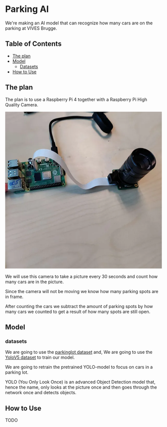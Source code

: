 # Parking AI

We're making an AI model that can recognize how many cars are on the parking at VIVES Brugge.


## Table of Contents
- [The plan](#the-plan)
- [Model](#model)
  - [Datasets](#datasets)  
- [How to Use](#how-to-use)

## The plan

The plan is to use a Raspberry Pi 4 together with a Raspberry Pi High Quality Camera.

![Setup](/img/setup.png)

We will use this camera to take a picture every 30 seconds and count how many cars are in the picture.

Since the camera will not be moving we know how many parking spots are in frame.

After counting the cars we subtract the amount of parking spots by how many cars we counted to get a result of how many spots are still open.

## Model
### datasets
We are going to use the [parkinglot dataset](https://www.kaggle.com/datasets/blanderbuss/parking-lot-dataset) and,
We are going to use the [YoloV5 dataset](https://www.kaggle.com/datasets/braunge/aerial-view-car-detection-for-yolov5/data) to train our model.

We are going to retrain the pretrained YOLO-model to focus on cars in a parking lot.

YOLO (You Only Look Once) is an advanced Object Detection model that, hence the name, only looks at the picture once and then goes through the network once and detects objects.

## How to Use

TODO
